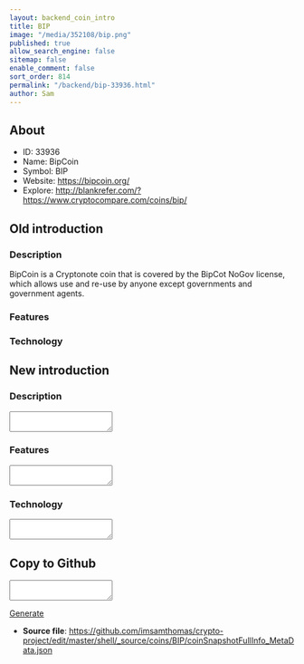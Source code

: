 ```yaml
---
layout: backend_coin_intro
title: BIP
image: "/media/352108/bip.png"
published: true
allow_search_engine: false
sitemap: false
enable_comment: false
sort_order: 814
permalink: "/backend/bip-33936.html"
author: Sam
---
```


## About

- ID: 33936
- Name: BipCoin
- Symbol: BIP
- Website: https://bipcoin.org/
- Explore: http://blankrefer.com/?https://www.cryptocompare.com/coins/bip/


## Old introduction

### Description

<p>BipCoin is a Cryptonote coin that is covered by the BipCot NoGov license, which allows use and re-use by anyone except governments and government agents.</p>

### Features


### Technology




## New introduction


### Description
<textarea id="meta_description" name="description"></textarea>

### Features
<textarea id="meta_features" name="features"></textarea>

### Technology
<textarea id="meta_technology" name="technology"></textarea>


## Copy to Github

<textarea id="coinsnapshotfullinfo_metadata"></textarea>

<a href="#gen" onclick="generateMetaDatJson()">Generate</a>

- **Source file**: <a href="https://github.com/imsamthomas/crypto-project/edit/master/shell/_source/coins/BIP/coinSnapshotFullInfo_MetaData.json">https://github.com/imsamthomas/crypto-project/edit/master/shell/_source/coins/BIP/coinSnapshotFullInfo_MetaData.json</a>

